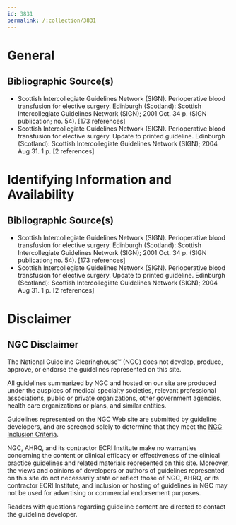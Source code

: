 ```yaml
---
id: 3831
permalink: /:collection/3831
---
```


# General

## Bibliographic Source(s)

- Scottish Intercollegiate Guidelines Network (SIGN). Perioperative blood transfusion for elective surgery. Edinburgh (Scotland): Scottish Intercollegiate Guidelines Network (SIGN); 2001 Oct. 34 p. (SIGN publication; no. 54). [173 references]
- Scottish Intercollegiate Guidelines Network (SIGN). Perioperative blood transfusion for elective surgery. Update to printed guideline. Edinburgh (Scotland): Scottish Intercollegiate Guidelines Network (SIGN); 2004 Aug 31. 1 p. [2 references]

# Identifying Information and Availability

## Bibliographic Source(s)

- Scottish Intercollegiate Guidelines Network (SIGN). Perioperative blood transfusion for elective surgery. Edinburgh (Scotland): Scottish Intercollegiate Guidelines Network (SIGN); 2001 Oct. 34 p. (SIGN publication; no. 54). [173 references]
- Scottish Intercollegiate Guidelines Network (SIGN). Perioperative blood transfusion for elective surgery. Update to printed guideline. Edinburgh (Scotland): Scottish Intercollegiate Guidelines Network (SIGN); 2004 Aug 31. 1 p. [2 references]

# Disclaimer

## NGC Disclaimer

The National Guideline Clearinghouse™ (NGC) does not develop, produce, approve, or endorse the guidelines represented on this site.

All guidelines summarized by NGC and hosted on our site are produced under the auspices of medical specialty societies, relevant professional associations, public or private organizations, other government agencies, health care organizations or plans, and similar entities.

Guidelines represented on the NGC Web site are submitted by guideline developers, and are screened solely to determine that they meet the [NGC Inclusion Criteria](/help-and-about/summaries/inclusion-criteria).

NGC, AHRQ, and its contractor ECRI Institute make no warranties concerning the content or clinical efficacy or effectiveness of the clinical practice guidelines and related materials represented on this site. Moreover, the views and opinions of developers or authors of guidelines represented on this site do not necessarily state or reflect those of NGC, AHRQ, or its contractor ECRI Institute, and inclusion or hosting of guidelines in NGC may not be used for advertising or commercial endorsement purposes.

Readers with questions regarding guideline content are directed to contact the guideline developer.

